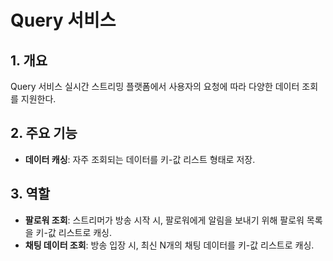 #  Query 서비스

## 1. 개요
 Query 서비스 실시간 스트리밍 플랫폼에서 사용자의 요청에 따라 다양한 데이터 조회를 지원한다.

## 2. 주요 기능
- **데이터 캐싱**: 자주 조회되는 데이터를 키-값 리스트 형태로 저장.

## 3. 역할
- **팔로워 조회**: 스트리머가 방송 시작 시, 팔로워에게 알림을 보내기 위해 팔로워 목록을 키-값 리스트로 캐싱.
- **채팅 데이터 조회**: 방송 입장 시, 최신 N개의 채팅 데이터를 키-값 리스트로 캐싱.
